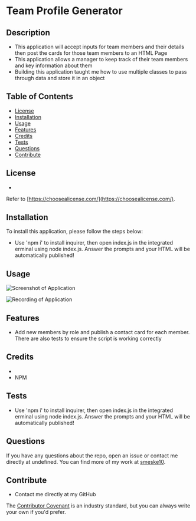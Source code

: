 # Team Profile Generator

## Description
- This application will accept inputs for team members and their details then post the cards for those team members to an HTML Page
- This application allows a manager to keep track of their team members and key information about them
- Building this application taught me how to use multiple classes to pass through data and store it in an object

## Table of Contents

- [License](#license)
- [Installation](#installation)
- [Usage](#usage)
- [Features](#features)
- [Credits](#credits)
- [Tests](#tests)
- [Questions](#questions)
- [Contribute](#Contribute)

## License

- 

Refer to [https://choosealicense.com/](https://choosealicense.com/).

## Installation

To install this application, please follow the steps below:
- Use 'npm i' to install inquirer, then open index.js in the integrated erminal using node index.js. Answer the prompts and your HTML will be automatically published!

## Usage

![Screenshot of Application](assets/images/screenshot.png)

![Recording of Application]()

## Features

- Add new members by role and publish a contact card for each member. There are also tests to ensure the script is working correctly

## Credits

- 
- NPM

## Tests

- Use 'npm i' to install inquirer, then open index.js in the integrated erminal using node index.js. Answer the prompts and your HTML will be automatically published! 

## Questions 

If you have any questions about the repo, open an issue or contact me directly at undefined. You can find more of my work at [smeske10](https://github.com/smeske10/).

## Contribute

- Contact me directly at my GitHub

The [Contributor Covenant](https://www.contributor-covenant.org/) is an industry standard, but you can always write your own if you'd prefer.

